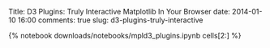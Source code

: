 Title: D3 Plugins: Truly Interactive Matplotlib In Your Browser
date: 2014-01-10 16:00
comments: true
slug: d3-plugins-truly-interactive

{% notebook downloads/notebooks/mpld3_plugins.ipynb cells[2:] %}
